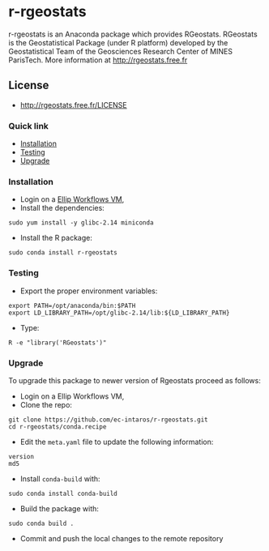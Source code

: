 # r-rgeostats

r-rgeostats is an Anaconda package which provides RGeostats.
RGeostats is the Geostatistical Package (under R platform) developed by the Geostatistical Team of the Geosciences Research Center of MINES ParisTech. More information at http://rgeostats.free.fr

## License

* http://rgeostats.free.fr/LICENSE


### Quick link

* [Installation](#installation)
* [Testing](#testing)
* [Upgrade](#upgrade)

### <a name="installation">Installation 

* Login on a [Ellip Workflows VM](https://docs.terradue.com/ellip/solutions/workflows/index.html),
* Install the dependencies:

```
sudo yum install -y glibc-2.14 miniconda
```

* Install the R package:

```
sudo conda install r-rgeostats
```

### <a name="testing">Testing 

* Export the proper environment variables:

```
export PATH=/opt/anaconda/bin:$PATH
export LD_LIBRARY_PATH=/opt/glibc-2.14/lib:${LD_LIBRARY_PATH}
```

* Type:

```
R -e "library('RGeostats')"
```

### <a name="upgrade">Upgrade

To upgrade this package to newer version of Rgeostats proceed as follows:

* Login on a Ellip Workflows VM,
* Clone the repo:

```
git clone https://github.com/ec-intaros/r-rgeostats.git
cd r-rgeostats/conda.recipe
```

* Edit the `meta.yaml` file to update the following information:

``` 
version
md5
```

* Install `conda-build` with:

```
sudo conda install conda-build
```
 
* Build the package with:

```
sudo conda build .
```
 
* Commit and push the local changes to the remote repository 
